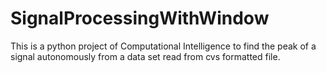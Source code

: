 # SignalProcessingWithWindow
This is a python project of Computational Intelligence to find the peak of a signal autonomously from a data set read from cvs formatted file.
